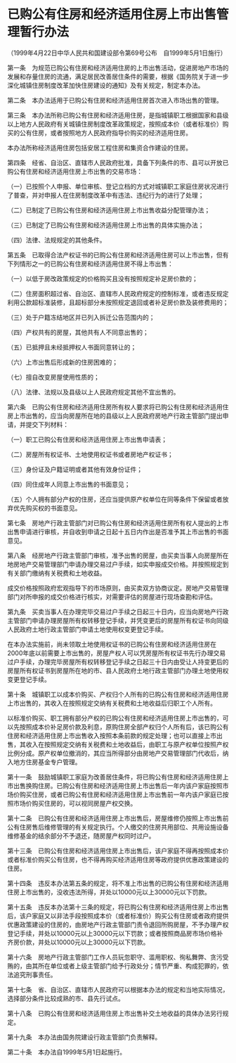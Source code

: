 # 已购公有住房和经济适用住房上市出售管理暂行办法

（1999年4月22日中华人民共和国建设部令第69号公布　自1999年5月1日施行）



第一条　为规范已购公有住房和经济适用住房的上市出售活动，促进房地产市场的发展和存量住房的流通，满足居民改善居住条件的需要，根据《国务院关于进一步深化城镇住房制度改革加快住房建设的通知》及有关规定，制定本办法。

第二条　本办法适用于已购公有住房和经济适用住房首次进入市场出售的管理。

第三条　本办法所称已购公有住房和经济适用住房，是指城镇职工根据国家和县级以上地方人民政府有关城镇住房制度改革政策规定，按照成本价（或者标准价）购买的公有住房，或者按照地方人民政府指导价购买的经济适用住房。

本办法所称经济适用住房包括安居工程住房和集资合作建设的住房。

第四条　经省、自治区、直辖市人民政府批准，具备下列条件的市、县可以开放已购公有住房和经济适用住房上市出售的交易市场：

（一）已按照个人申报、单位审核、登记立档的方式对城镇职工家庭住房状况进行了普查，并对申报人在住房制度改革中有违法、违纪行为的进行了处理；

（二）已制定了已购公有住房和经济适用住房上市出售收益分配管理办法；

（三）已制定了已购公有住房和经济适用住房上市出售的具体实施办法；

（四）法律、法规规定的其他条件。

第五条　已取得合法产权证书的已购公有住房和经济适用住房可以上市出售，但有下列情形之一的已购公有住房和经济适用住房不得上市出售：

（一）以低于房改政策规定的价格购买且没有按照规定补足房价款的；

（二）住房面积超过省、自治区、直辖市人民政府规定的控制标准，或者违反规定利用公款超标准装修，且超标部分未按照规定退回或者补足房价款及装修费用的；

（三）处于户籍冻结地区并已列入拆迁公告范围内的；

（四）产权共有的房屋，其他共有人不同意出售的；

（五）已抵押且未经抵押权人书面同意转让的；

（六）上市出售后形成新的住房困难的；

（七）擅自改变房屋使用性质的；

（八）法律、法规以及县级以上人民政府规定其他不宜出售的。

第六条　已购公有住房和经济适用住房所有权人要求将已购公有住房和经济适用住房上市出售的，应当向房屋所在地的县级以上人民政府房地产行政主管部门提出申请，并提交下列材料：

（一）职工已购公有住房和经济适用住房上市出售申请表；

（二）房屋所有权证书、土地使用权证书或者房地产权证书；

（三）身份证及户籍证明或者其他有效身份证件；

（四）同住成年人同意上市出售的书面意见；

（五）个人拥有部分产权的住房，还应当提供原产权单位在同等条件下保留或者放弃优先购买权的书面意见。

第七条　房地产行政主管部门对已购公有住房和经济适用住房所有权人提出的上市出售申请进行审核，并自收到申请之日起十五日内作出是否准予其上市出售的书面意见。

第八条　经房地产行政主管部门审核，准予出售的房屋，由买卖当事人向房屋所在地房地产交易管理部门申请办理交易过户手续，如实申报成交价格。并按照规定到有关部门缴纳有关税费和土地收益。

成交价格按照政府宏观指导下的市场原则，由买卖双方协商议定。房地产交易管理部门对所申报的成交价格进行核实，对需要评估的房屋进行现场查勘和评估。

第九条　买卖当事人在办理完毕交易过户手续之日起三十日内，应当向房地产行政主管部门申请办理房屋所有权转移登记手续，并凭变更后的房屋所有权证书向同级人民政府土地行政主管部门申请土地使用权变更登记手续。

在本办法实施前，尚未领取土地使用权证书的已购公有住房和经济适用住房在2000年底以前需要上市出售的，房屋产权人可以凭房屋所有权证书先行办理交易过户手续，办理完毕房屋所有权转移登记手续之日起三十日内由受让人持变更后的房屋所有权证书到房屋所在地的市、县人民政府土地行政主管部门办理土地使用权变更登记手续。

第十条　城镇职工以成本价购买、产权归个人所有的已购公有住房和经济适用住房上市出售的，其收入在按照规定交纳有关税费和土地收益后归职工个人所有。

以标准价购买、职工拥有部分产权的已购公有住房和经济适用住房上市出售的，可以先按照成本价补足房价款及利息，原购住房全部产权归个人所有后，该已购公有住房和经济适用住房上市出售收入按照本条前款的规定处理；也可以直接上市出售，其收入在按照规定交纳有关税费和土地收益后，由职工与原产权单位按照产权比例分成。原产权单位撤消的，其应当所得部分由房地产交易管理部门代收后，纳入地方住房基金专户管理。

第十一条　鼓励城镇职工家庭为改善居住条件，将已购公有住房和经济适用住房上市出售换购住房。已购公有住房和经济适用住房上市出售后一年内该户家庭按照市场价购买住房，或者已购公有住房和经济适用住房上市出售前一年内该户家庭已按照市场价购买住房的，可以视同房屋产权交换。

第十二条　已购公有住房和经济适用住房上市出售后，房屋维修仍按照上市出售前公有住房售后维修管理的有关规定执行。个人缴交的住房共用部位、共用设施设备维修基金的结余部分不予退还，随房屋产权同时过户。

第十三条　已购公有住房和经济适用住房上市出售后，该户家庭不得再按照成本价或者标准价购买公有住房，也不得再购买经济适用住房等政府提供优惠政策建设的住房。

第十四条　违反本办法第五条的规定，将不准上市出售的已购公有住房和经济适用住房上市出售的，没收违法所得，并处以10000元以上30000元以下罚款。

第十五条　违反本办法第十三条的规定，将已购公有住房和经济适用住房上市出售后，该户家庭又以非法手段按照成本价（或者标准价）购买公有住房或者政府提供优惠政策建设的住房的，由房地产行政主管部门责令退回所购房屋，不予办理产权登记手续，并处以10000元以上30000元以下罚款；或者按照商品房市场价格补齐房价款，并处以10000元以上30000元以下罚款。

第十六条　房地产行政主管部门工作人员玩忽职守、滥用职权、徇私舞弊、贪污受贿的，由其所在单位或者上级主管部门给予行政处分；情节严重、构成犯罪的，依法追究刑事责任。

第十七条　省、自治区、直辖市人民政府可以根据本办法的规定和当地实际情况，选择部分条件比较成熟的市、县先行试点。

第十八条　已购公有住房和经济适用住房上市出售补交土地收益的具体办法另行规定。

第十九条　本办法由国务院建设行政主管部门负责解释。

第二十条　本办法自1999年5月1日起施行。